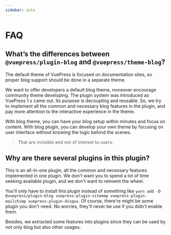 ```yaml
---
sidebar: auto
---
```


# FAQ

## What’s the differences between `@vuepress/plugin-blog` and `@vuepress/theme-blog`?

The default theme of VuePress is focused on documentation sites, so proper blog support should be done in a separate
theme.

We want to offer developers a default blog theme, moreover encourage community theme developing. The plugin system was
introduced as VuePress 1.x came out. Its purpose is decoupling and reusable. So, we try to implement all the common and
necessary blog features in the plugin, and pay more attention to the interactive experience in the theme.

With blog theme, you can have your blog setup within minutes and focus on content. With blog plugin, you can develop
your own theme by focusing on user interface without knowing the logic behind the scenes.

> That are invisible and not of interest to users.

## Why are there several plugins in this plugin?

This is an all-in-one plugin, all the common and necessary features implemented in one plugin. We don't want you to
spend a lot of time seeking available plugin, and we don't want to reinvent the wheel.

You'll only have to install this plugin instead of something like
`yarn add -D @vuepress/plugin-blog vuepress-plugin-sitemap vuepress-plugin-mailchimp vuepress-plugin-disqus`. Of course,
there're might be some plugin you don't need. No worries, they'll never be use if you didn't enable them.

Besides, we extracted some features into plugins since they can be used by not only blog but also other usages.
